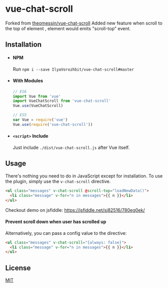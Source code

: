 # vue-chat-scroll

Forked from [theomessin/vue-chat-scroll](https://github.com/theomessin/vue-chat-scroll)
Added new feature when scroll to the top of element , element would emits "scroll-top" event.

## Installation

- #### NPM
  Run `npm i --save IlyaVorozhbit/vue-chat-scroll#master`

- #### With Modules

  ``` js
  // ES6
  import Vue from 'vue'
  import VueChatScroll from 'vue-chat-scroll'
  Vue.use(VueChatScroll)

  // ES5
  var Vue = require('vue')
  Vue.use(require('vue-chat-scroll'))
  ```

- #### `<script>` Include

  Just include `./dist/vue-chat-scroll.js` after Vue itself.

## Usage

There's nothing you need to do in JavaScript except for installation. To use the plugin, simply use the `v-chat-scroll` directive.

``` html
<ul class="messages" v-chat-scroll @scroll-top="loadNewData()">
  <li class="message" v-for="n in messages">{{ n }}</li>
</ul>
```

Checkout demo on jsfiddle: https://jsfiddle.net/sj82516/780eg0ek/  

#### Prevent scroll down when user has scrolled up

Alternatively, you can pass a config value to the directive:

``` html
<ul class="messages" v-chat-scroll="{always: false}">
  <li class="message" v-for="n in messages">{{ n }}</li>
</ul>
```

## License

[MIT](http://opensource.org/licenses/MIT)
